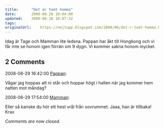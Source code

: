 ```yaml
---
title:		"Det är tomt hemma"
date:		2008-06-28 10:04:00
updated:	2008-06-28 10:07:32
tags: 	
originalUrl:	https://nejtupp.blogspot.com/2008/06/det-r-tomt-hemma.html
---
```


Idag är Tage och Mamman lite ledsna. Pappan har åkt till Hongkong och vi får inte se honom igen förrän om 9 dygn. Vi kommer sakna honom mycket.

<div class="comments">
	<div class="comments-header"><h2>2 Comments</h2></div>
	<div class="comments-body">
			<div class="comment" id="comment-7675273850239348978">
				<p class="comment-header">
					<date datetime="2008-06-29T16:42:00.000+02:00">2008-06-29 16:42:00</date> 
					<a href="https://www.blogger.com/profile/02900993942775660627" rel="nofollow">Pappan</a>:
				</p>
				<div class="comment-content"><p>Vågar jag hoppas att ni står och hoppar högt i hallen när jag kommer hem natten mot måndag?</p></div>
				<div class="comment-footer"></div>
			</div>
			<div class="comment" id="comment-7579175921796807961">
				<p class="comment-header">
					<date datetime="2008-06-29T17:54:00.000+02:00">2008-06-29 17:54:00</date> 
					<a href="https://www.blogger.com/profile/15863123892860534613" rel="nofollow">Mamman</a>:
				</p>
				<div class="comment-content"><p>Eller så kanske du hör ett hest vrål från sovrummet: Jaaa, han är tillbaka! Krax</p></div>
				<div class="comment-footer"></div>
			</div></div>
	<p class="comments-footer"><em>Comments are now closed.</em></p>
</div>